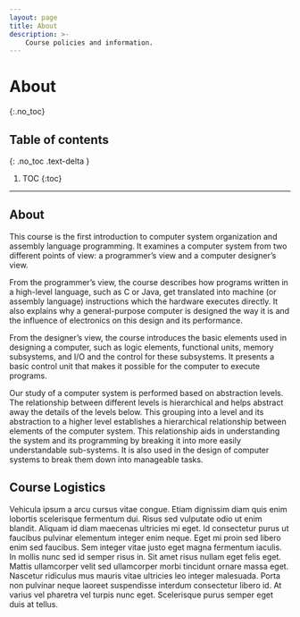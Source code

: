 ```yaml
---
layout: page
title: About
description: >-
    Course policies and information.
---
```


# About
{:.no_toc}

## Table of contents
{: .no_toc .text-delta }

1. TOC
{:toc}

---

## About

This course is the first introduction to computer system organization and assembly language programming. It examines a computer system from two different points of view: a programmer’s view and a computer designer’s view.

From the programmer’s view, the course describes how programs written in a high-level language, such as C or Java, get translated into machine (or assembly language) instructions which the hardware executes directly. It also explains why a general-purpose computer is designed the way it is and the influence of electronics on this design and its performance.

From the designer’s view, the course introduces the basic elements used in designing a computer, such as logic elements, functional units, memory subsystems, and I/O and the control for these subsystems. It presents a basic control unit that makes it possible for the computer to execute programs.

Our study of a computer system is performed based on abstraction levels. The relationship between different levels is hierarchical and helps abstract away the details of the levels below. This grouping into a level and its abstraction to a higher level establishes a hierarchical relationship between elements of the computer system. This relationship aids in understanding the system and its programming by breaking it into more easily understandable sub-systems. It is also used in the design of computer systems to break them down into manageable tasks.





## Course Logistics

Vehicula ipsum a arcu cursus vitae congue. Etiam dignissim diam quis enim lobortis scelerisque fermentum dui. Risus sed vulputate odio ut enim blandit. Aliquam id diam maecenas ultricies mi eget. Id consectetur purus ut faucibus pulvinar elementum integer enim neque. Eget mi proin sed libero enim sed faucibus. Sem integer vitae justo eget magna fermentum iaculis. In mollis nunc sed id semper risus in. Sit amet risus nullam eget felis eget. Mattis ullamcorper velit sed ullamcorper morbi tincidunt ornare massa eget. Nascetur ridiculus mus mauris vitae ultricies leo integer malesuada. Porta non pulvinar neque laoreet suspendisse interdum consectetur libero id. At varius vel pharetra vel turpis nunc eget. Scelerisque purus semper eget duis at tellus.
